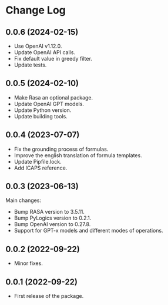 # Change Log

## 0.0.6 (2024-02-15)

* Use OpenAI v1.12.0.
* Update OpenAI API calls.
* Fix default value in greedy filter.
* Update tests.

## 0.0.5 (2024-02-10)

* Make Rasa an optional package.
* Update OpenAI GPT models.
* Update Python version.
* Update building tools.

## 0.0.4 (2023-07-07)

* Fix the grounding process of formulas.
* Improve the english translation of formula templates.
* Update Pipfile.lock.
* Add ICAPS reference. 

## 0.0.3 (2023-06-13)

Main changes:

* Bump RASA version to 3.5.11.
* Bump PyLogics version to 0.2.1.
* Bump OpenAI version to 0.27.8.
* Support for GPT-x models and different modes of operations.

## 0.0.2 (2022-09-22)

* Minor fixes.

## 0.0.1 (2022-09-22)

* First release of the package.
